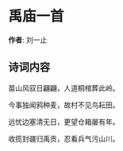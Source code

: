 # 禹庙一首

**作者**: 刘一止

## 诗词内容

苗山风驭日翩翩，人道桐棺葬此岭。

今事独闻鸦种麦，故村不见鸟耘田。

远忧边塞清无日，更望仓箱屡有年。

收揽封疆归禹贡，忍看兵气污山川。


